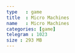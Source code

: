 ```yaml
---
type   : game
title  : Micro Machines
name   : Micro Machines
categories: [game]
telegram : 1023
size : 293 MB
---
```




